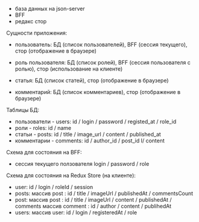 - база данных на json-server
- BFF
- редакс стор

Сущности приложения:

- пользователь: БД (список пользователей), BFF (сессия текущего), стор (отображение в браузере)

- роль пользователя: БД (список ролей), BFF (сессия пользователя с ролью), стор
  (использование на клиенте)
- статья: БД (список статей), стор (отображение в браузере)
- комментарий: БД (список комментариев), стор (отображение в браузере)

Таблицы БД:

- пользователи - users: id / login / password / registed_at / role_id
- роли - roles: id / name
- статьи - posts: id / title / image_url / content / published_at
- комментарии - comments: id / author_id / post_id I/ content

Схема для состояния на BFF:

- сессия текущего ползователя login / password / role

Схема для состояния на Redux Store (на клиенте):

- user: id / login / roleId / session
- posts: массив post : id / title / imageUrl / publishedAt / commentsCount
- post: массив post : id / title / imageUrl / content / publishedAt / comments массив comment : id / author / content / publihedAt
- users: массив user: id / login / registeredAt / role
